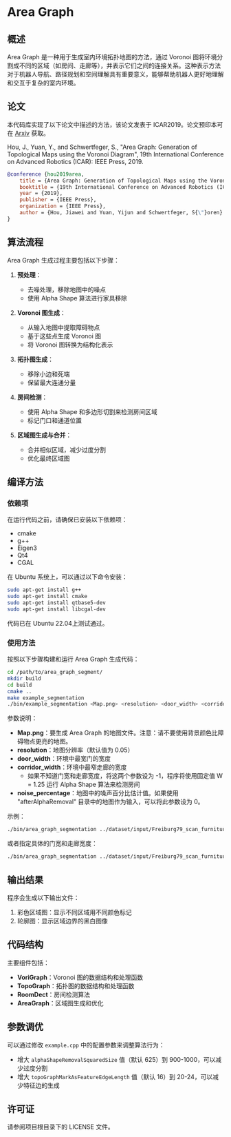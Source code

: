 # Area Graph

## 概述

Area Graph 是一种用于生成室内环境拓扑地图的方法，通过 Voronoi 图将环境分割成不同的区域（如房间、走廊等），并表示它们之间的连接关系。这种表示方法对于机器人导航、路径规划和空间理解具有重要意义，能够帮助机器人更好地理解和交互于复杂的室内环境。

## 论文

本代码库实现了以下论文中描述的方法，该论文发表于 ICAR2019。论文预印本可在 [Arxiv](https://arxiv.org/abs/1910.01019) 获取。

Hou, J., Yuan, Y., and Schwertfeger, S., "Area Graph: Generation of Topological Maps using the Voronoi Diagram", 19th International Conference on Advanced Robotics (ICAR): IEEE Press, 2019.

```bibtex
@conference {hou2019area,
    title = {Area Graph: Generation of Topological Maps using the Voronoi Diagram},
    booktitle = {19th International Conference on Advanced Robotics (ICAR)},
    year = {2019},
    publisher = {IEEE Press},
    organization = {IEEE Press},
    author = {Hou, Jiawei and Yuan, Yijun and Schwertfeger, S{\"}oren}
}
```

## 算法流程

Area Graph 生成过程主要包括以下步骤：

1. **预处理**：
   - 去噪处理，移除地图中的噪点
   - 使用 Alpha Shape 算法进行家具移除

2. **Voronoi 图生成**：
   - 从输入地图中提取障碍物点
   - 基于这些点生成 Voronoi 图
   - 将 Voronoi 图转换为结构化表示

3. **拓扑图生成**：
   - 移除小边和死端
   - 保留最大连通分量

4. **房间检测**：
   - 使用 Alpha Shape 和多边形切割来检测房间区域
   - 标记门口和通道位置

5. **区域图生成与合并**：
   - 合并相似区域，减少过度分割
   - 优化最终区域图

## 编译方法

### 依赖项

在运行代码之前，请确保已安装以下依赖项：
- cmake
- g++
- Eigen3
- Qt4
- CGAL

在 Ubuntu 系统上，可以通过以下命令安装：

```bash
sudo apt-get install g++
sudo apt-get install cmake
sudo apt-get install qtbase5-dev
sudo apt-get install libcgal-dev
```

代码已在 Ubuntu 22.04上测试通过。

### 使用方法

按照以下步骤构建和运行 Area Graph 生成代码：

```bash
cd /path/to/area_graph_segment/
mkdir build
cd build
cmake ..
make example_segmentation
./bin/example_segmentation <Map.png> <resolution> <door_width> <corridor_width> <noise_percentage>
```

参数说明：

* **Map.png**：要生成 Area Graph 的地图文件。注意：请不要使用背景颜色比障碍物点更亮的地图。
* **resolution**：地图分辨率（默认值为 0.05）
* **door_width**：环境中最宽门的宽度
* **corridor_width**：环境中最窄走廊的宽度
  - 如果不知道门宽和走廊宽度，将这两个参数设为 -1，程序将使用固定值 W = 1.25 运行 Alpha Shape 算法来检测房间
* **noise_percentage**：地图中的噪声百分比估计值。如果使用 "afterAlphaRemoval" 目录中的地图作为输入，可以将此参数设为 0。

示例：

```bash
./bin/area_graph_segmentation ../dataset/input/Freiburg79_scan_furnitures_trashbins.png 0.05 -1 -1 1.5
```

或者指定具体的门宽和走廊宽度：

```bash
./bin/area_graph_segmentation ../dataset/input/Freiburg79_scan_furnitures_trashbins.png 0.05 0.85 2.7 1.5
```

## 输出结果

程序会生成以下输出文件：
1. 彩色区域图：显示不同区域用不同颜色标记
2. 轮廓图：显示区域边界的黑白图像

## 代码结构

主要组件包括：

- **VoriGraph**：Voronoi 图的数据结构和处理函数
- **TopoGraph**：拓扑图的数据结构和处理函数
- **RoomDect**：房间检测算法
- **AreaGraph**：区域图生成和优化

## 参数调优

可以通过修改 `example.cpp` 中的配置参数来调整算法行为：

- 增大 `alphaShapeRemovalSquaredSize` 值（默认 625）到 900-1000，可以减少过度分割
- 增大 `topoGraphMarkAsFeatureEdgeLength` 值（默认 16）到 20-24，可以减少特征边的生成

## 许可证

请参阅项目根目录下的 LICENSE 文件。
